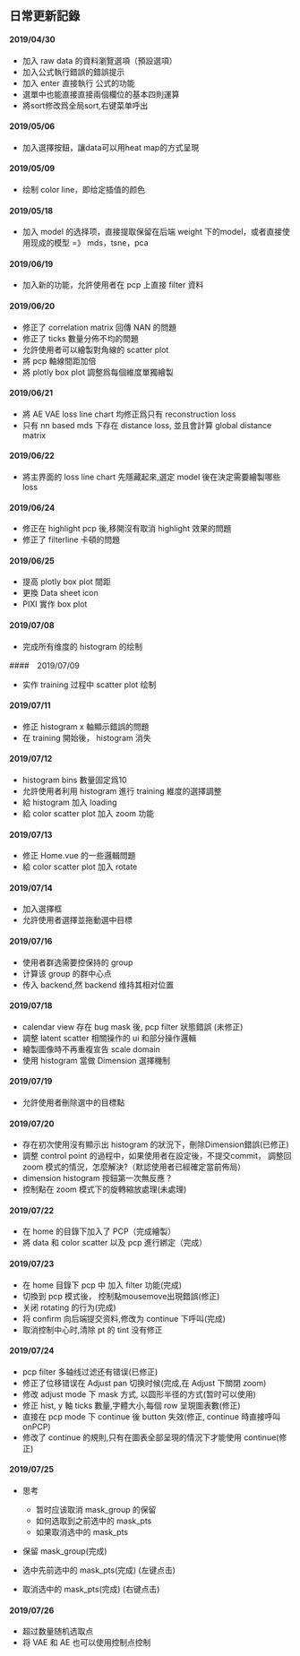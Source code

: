 ## 日常更新記錄

#### 2019/04/30
- 加入 raw data 的資料瀏覽選項（預設選項）
- 加入公式執行錯誤的錯誤提示
- 加入 enter 直接執行 公式的功能
- 選單中也能直接直接兩個欄位的基本四則運算
- 將sort修改爲全局sort,右键菜单呼出

#### 2019/05/06
- 加入選擇按鈕，讓data可以用heat map的方式呈現

#### 2019/05/09
- 绘制 color line，即给定插值的颜色

#### 2019/05/18
- 加入 model 的选择项，直接提取保留在后端 weight 下的model，或者直接使用现成的模型 =》 mds，tsne，pca

#### 2019/06/19
- 加入新的功能，允許使用者在 pcp 上直接 filter 資料

#### 2019/06/20
- 修正了 correlation matrix 回傳 NAN 的問題
- 修正了 ticks 數量分佈不均的問題
- 允許使用者可以繪製對角線的 scatter plot
- 將 pcp 軸線間距加倍
- 將 plotly box plot 調整爲每個維度單獨繪製

#### 2019/06/21
- 將 AE VAE loss line chart 均修正爲只有 reconstruction loss
- 只有 nn based mds 下存在 distance loss, 並且會計算 global distance matrix

#### 2019/06/22
- 將主界面的 loss line chart 先隱藏起來,選定 model 後在決定需要繪製哪些loss

#### 2019/06/24 
- 修正在 highlight pcp 後,移開沒有取消 highlight 效果的問題
- 修正了 filterline 卡頓的問題

#### 2019/06/25
- 提高 plotly box plot 間距
- 更換 Data sheet icon
- PIXI 實作 box plot

#### 2019/07/08
- 完成所有维度的 histogram 的绘制

####　2019/07/09
- 实作 training 过程中 scatter plot 绘制

#### 2019/07/11
- 修正 histogram x 軸顯示錯誤的問題
- 在 training 開始後， histogram 消失

#### 2019/07/12
- histogram bins 數量固定爲10 
- 允許使用者利用 histogram 進行 training 維度的選擇調整
- 給 histogram 加入 loading 
- 給 color scatter plot 加入 zoom 功能

#### 2019/07/13
- 修正 Home.vue 的一些邏輯問題
- 給 color scatter plot 加入 rotate

#### 2019/07/14
- 加入選擇框
- 允許使用者選擇並拖動選中目標

#### 2019/07/16
- 使用者群选需要控保持的 group
- 计算该 group 的群中心点
- 传入 backend,然 backend 维持其相对位置
 
#### 2019/07/18
- calendar view 存在 bug mask 後, pcp filter 狀態錯誤 (未修正)
- 調整 latent scatter 相關操作的 ui 和部分操作邏輯
- 繪製圖像時不再重複宣告 scale domain
- 使用 histogram 當做 Dimension 選擇機制

#### 2019/07/19
- 允許使用者刪除選中的目標點

#### 2019/07/20
- 存在初次使用沒有顯示出 histogram 的狀況下，刪除Dimension錯誤(已修正)
- 調整 control point 的過程中，如果使用者在設定後，不提交commit， 調整回 zoom 模式的情況，怎麼解決?（默認使用者已經確定當前佈局）
- dimension histogram 按鈕第一次無反應？
- 控制點在 zoom 模式下的旋轉縮放處理(未處理)

#### 2019/07/22
- 在 home 的目錄下加入了 PCP（完成繪製）
- 將 data 和 color scatter 以及 pcp 進行綁定（完成）

#### 2019/07/23
- 在 home 目錄下 pcp 中 加入 filter 功能(完成)
- 切換到 pcp 模式後， 控制點mousemove出現錯誤(修正)
- 关闭 rotating 的行为(完成)
- 将 confirm 向后端提交资料,修改为 continue 下呼叫(完成)
- 取消控制中心时,清除 pt 的 tint 没有修正

#### 2019/07/24
- pcp filter 多轴线过滤还有错误(已修正)
- 修正了位移错误在 Adjust pan 切换时候(完成,在 Adjust 下關閉 zoom)
- 修改 adjust mode 下 mask 方式, 以圆形半径的方式(暂时可以使用)
- 修正 hist, y 軸 ticks 數量,字體大小,每個 row 呈現圖表數(修正)
- 直接在 pcp mode 下 continue 後 button 失效(修正, continue 時直接呼叫 onPCP)
- 修改了 continue 的規則,只有在圖表全部呈現的情況下才能使用 continue(修正)

#### 2019/07/25
- 思考
    - 暂时应该取消 mask_group 的保留
    - 如何选取到之前选中的 mask_pts
    - 如果取消选中的 mask_pts

- 保留 mask_group(完成) 
- 选中先前选中的 mask_pts(完成) (左键点击)
- 取消选中的 mask_pts(完成) (右键点击)

#### 2019/07/26
- 超过数量随机选取点
- 将 VAE 和 AE 也可以使用控制点控制